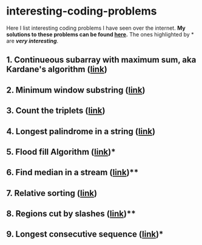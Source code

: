 # interesting-coding-problems
Here I list interesting coding problems I have seen over the internet. **My solutions to these problems can be found [here](https://github.com/SalarAbb/interesting-coding-problems-solution).** The ones highlighted by * are ***very interesting***.

## 1. Continueous subarray with maximum sum, aka Kardane's algorithm ([link](https://practice.geeksforgeeks.org/problems/kadanes-algorithm/0))

## 2. Minimum window substring ([link](https://leetcode.com/problems/minimum-window-substring/submissions/))

## 3. Count the triplets ([link](https://practice.geeksforgeeks.org/problems/count-the-triplets4615/1))

## 4. Longest palindrome in a string ([link](https://practice.geeksforgeeks.org/problems/longest-palindrome-in-a-string/0))

## 5. Flood fill Algorithm ([link](https://practice.geeksforgeeks.org/problems/flood-fill-algorithm/0))*

## 6. Find median in a stream ([link](https://practice.geeksforgeeks.org/problems/find-median-in-a-stream/0))**

## 7. Relative sorting ([link](https://practice.geeksforgeeks.org/problems/relative-sorting/0))

## 8. Regions cut by slashes ([link](https://leetcode.com/problems/regions-cut-by-slashes/submissions/))**

## 9. Longest consecutive sequence ([link](https://leetcode.com/problems/longest-consecutive-sequence/submissions/))*
